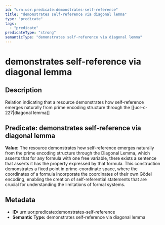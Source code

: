```yaml
---
id: "urn:uor:predicate:demonstrates-self-reference"
title: "demonstrates self-reference via diagonal lemma"
type: "predicate"
tags:
  - "predicate"
predicateType: "strong"
semanticType: "demonstrates self-reference via diagonal lemma"
---
```


# demonstrates self-reference via diagonal lemma

## Description

Relation indicating that a resource demonstrates how self-reference emerges naturally from prime encoding structure through the [[uor-c-227|diagonal lemma]]

## Predicate: demonstrates self-reference via diagonal lemma

**Value:** The resource demonstrates how self-reference emerges naturally from the prime encoding structure through the Diagonal Lemma, which asserts that for any formula with one free variable, there exists a sentence that asserts it has the property expressed by that formula. This construction demonstrates a fixed point in prime-coordinate space, where the coordinates of a formula incorporate the coordinates of their own Gödel encoding, enabling the creation of self-referential statements that are crucial for understanding the limitations of formal systems.

## Metadata

- **ID:** urn:uor:predicate:demonstrates-self-reference
- **Semantic Type:** demonstrates self-reference via diagonal lemma
